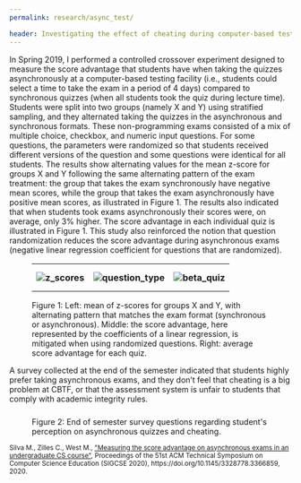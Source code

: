 ```yaml
---
permalink: research/async_test/

header: Investigating the effect of cheating during computer-based testing
---
```


In Spring 2019, I performed a controlled crossover experiment designed to measure the score advantage that students have when taking the quizzes asynchronously at a computer-based testing facility (i.e., students could select a time to take the exam in a period of 4 days) compared to synchronous quizzes (when all students took the quiz during lecture time). Students were split into two groups (namely X and Y) using stratified sampling, and they alternated taking the quizzes in the asynchronous and synchronous formats. These non-programming exams consisted of a mix of multiple choice, checkbox, and numeric input questions. For some questions, the parameters were randomized so that students received different versions of the question and some questions were identical for all students. The results show alternating values for the mean z-score for groups X and Y following the same alternating pattern of the exam treatment: the group that
takes the exam synchronously have negative mean scores, while
the group that takes the exam asynchronously have positive mean
scores, as illustrated in Figure 1. The results also indicated that when students took exams asynchronously their scores were, on average, only 3% higher. The score advantage in each individual quiz is illustrated in Figure 1. This study also reinforced the notion that question randomization reduces the score advantage during asynchronous exams (negative linear regression coefficient for questions that are randomized).

<figure class="figure border m-3 rounded mx-auto d-block">
<table>    
<tr>
<th><img src="{{ site.baseurl }}/pages/images/Z_scores.png" alt="z_scores" style="display: block; margin-left: auto; margin-right: auto; margin-bottom:10px; margin-top:10px; max-height: 290px; max-width: 100%;  clear:">
</th>
<th>
<img src="{{ site.baseurl }}/pages/images/question_type.png" alt="question_type" style="display: block; margin-left: auto; margin-right: auto;  max-height: 260px; max-width:100%;  clear:">
</th>
<th>
<img src="{{ site.baseurl }}/pages/images/beta_quiz.png" alt="beta_quiz" style="display: block; margin-left: auto; margin-right: auto;  max-height: 290px; max-width: 100%;  clear:">
</th>
</tr>
</table>
<figcaption class="figure-caption text-center"> Figure 1: Left: mean of z-scores for groups X and Y, with alternating pattern that matches the exam format (synchronous or asynchronous). Middle: the score advantage, here represented by the coefficients of a linear regression, is mitigated when using randomized questions. Right: average score advantage for each quiz. </figcaption>
 </figure>

A survey collected at the end of the semester indicated that students highly prefer taking asynchronous exams, and they don’t feel that cheating is a big problem at CBTF, or that the assessment system is unfair to students that comply with academic integrity rules.

<figure class="figure border m-3 rounded mx-auto d-block">
   <img src="{{ site.baseurl }}/pages/images/survey_async.png" alt="" style="display: block; margin-left: auto; margin-right: auto; margin-top:10px;
   margin-bottom:10px; max-height: 380px; max-width: 80%;  clear:">
   <figcaption class="figure-caption text-center"> Figure 2:  End of semester survey questions regarding student's perception on asynchronous quizzes and cheating.</figcaption>
 </figure>



<p><small>
Silva M., Zilles C., West M., <a href="https://dl.acm.org/doi/pdf/10.1145/3328778.3366859">"Measuring the score advantage on asynchronous exams in an undergraduate CS course"</a>, Proceedings of the 51st ACM Technical Symposium on Computer Science Education (SIGCSE 2020), https://doi.org/10.1145/3328778.3366859, 2020.</small></p>
